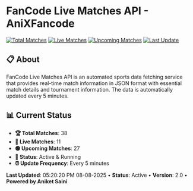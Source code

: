 # FanCode Live Matches API - AniXFancode

[![Total Matches](https://img.shields.io/badge/Total%20Matches-38-blue)](https://github.com/AniketSainiOp/AniXFancode)
[![Live Matches](https://img.shields.io/badge/Live%20Matches-11-red)](https://github.com/AniketSainiOp/AniXFancode)
[![Upcoming Matches](https://img.shields.io/badge/Upcoming%20Matches-27-green)](https://github.com/AniketSainiOp/AniXFancode)
[![Last Update](https://img.shields.io/badge/Last%20Update-05%3A20%3A20%20PM%2008-08-2025-orange)](https://github.com/AniketSainiOp/AniXFancode)

## 📋 About

FanCode Live Matches API is an automated sports data fetching service that provides real-time match information in JSON format with essential match details and tournament information. The data is automatically updated every 5 minutes.

## 📊 Current Status

- **🏆 Total Matches**: 38
- **🔴 Live Matches**: 11
- **🟢 Upcoming Matches**: 27
- **📡 Status**: Active & Running
- **⏰ Update Frequency**: Every 5 minutes

**Last Updated**: 05:20:20 PM 08-08-2025 • **Status**: Active • **Version**: 2.0 • **Powered by Aniket Saini**
